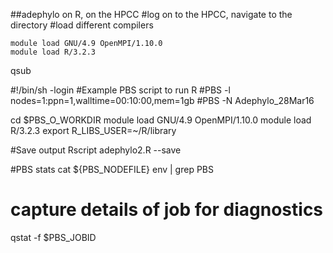 ##adephylo on R, on the HPCC
#log on to the HPCC, navigate to the directory
#load different compilers

```
module load GNU/4.9 OpenMPI/1.10.0
module load R/3.2.3
```


qsub

#!/bin/sh -login
#Example PBS script to run R
#PBS -l nodes=1:ppn=1,walltime=00:10:00,mem=1gb
#PBS -N Adephylo_28Mar16

cd $PBS_O_WORKDIR
module load GNU/4.9 OpenMPI/1.10.0
module load R/3.2.3
export R_LIBS_USER=~/R/library

#Save output
Rscript adephylo2.R --save


#PBS stats
cat ${PBS_NODEFILE}
env | grep PBS
# capture details of job for diagnostics
qstat -f $PBS_JOBID
